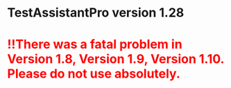 # TestAssistantPro version 1.28

# <span style="color:red">!!There was a fatal problem in Version 1.8, Version 1.9, Version 1.10. Please do not use absolutely.</span>
